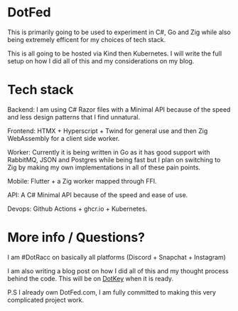 # DotFed

This is primarily going to be used to experiment in C#, Go and Zig while also being extremely efficent for my choices of tech stack. 


This is all going to be hosted via Kind then Kubernetes. I will write the full setup on how I did all of this and my considerations on my blog.

# Tech stack


Backend: I am using C# Razor files with a Minimal API because of the speed and less design patterns that I find unnatural.


Frontend: HTMX + Hyperscript + Twind for general use and then Zig WebAssembly for a client side worker.


Worker: Currently it is being written in Go as it has good support with RabbitMQ, JSON and Postgres while being fast but I plan on switching to Zig by making my own implementations in all of these pain points.


Mobile: Flutter + a Zig worker mapped through FFI.


API: A C# Minimal API because of the speed and ease of use.


Devops: Github Actions + ghcr.io + Kubernetes.


# More info / Questions?
I am #DotRacc on basically all platforms (Discord + Snapchat + Instagram)

I am also writing a blog post on how I did all of this and my thought process behind the code. This will be on [DotKey](https://dotkey.dev) when it is ready.





P.S I already own DotFed.com, I am fully committed to making this very complicated project work.

